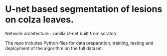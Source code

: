 # U-net based segmentation of lesions on colza leaves.

Network architecture : vanilla U-net built from scratch.

The repo includes Python files for data preparation, training, testing and deployment of the algorithm on the full dataset.
